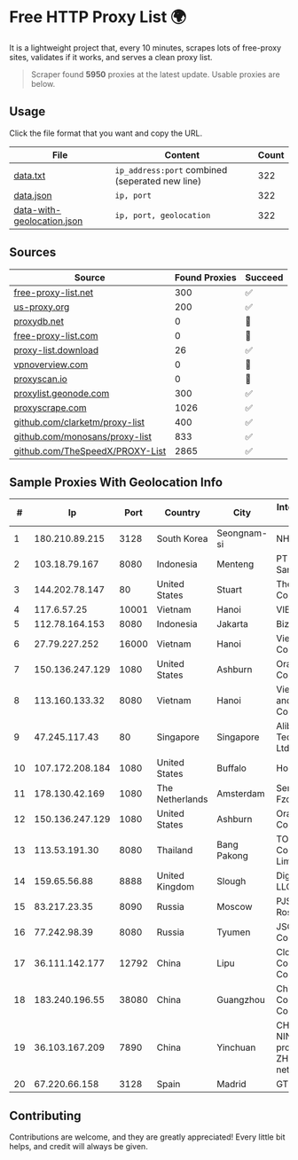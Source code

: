 
# Free HTTP Proxy List 🌍

It is a lightweight project that, every 10 minutes, scrapes lots of free-proxy sites, validates if it works, and serves a clean proxy list.


> Scraper found **5950** proxies at the latest update. Usable proxies are below.

## Usage

Click the file format that you want and copy the URL.


|File|Content|Count|
|----|-------|-----|
|[data.txt](https://raw.githubusercontent.com/themiralay/Proxy-List-World/master/data.txt)|`ip_address:port` combined (seperated new line)|322|
|[data.json](https://raw.githubusercontent.com/themiralay/Proxy-List-World/master/data.json)|`ip, port`|322|
|[data-with-geolocation.json](https://raw.githubusercontent.com/themiralay/Proxy-List-World/master/data-with-geolocation.json)|`ip, port, geolocation`|322|

## Sources

|Source|Found Proxies|Succeed|
|------|-------------|-------|
|[free-proxy-list.net](https://free-proxy-list.net)|300|✅|
|[us-proxy.org](https://www.us-proxy.org)|200|✅|
|[proxydb.net](http://proxydb.net)|0|🚫|
|[free-proxy-list.com](https://free-proxy-list.com/?page=&port=&type%5B%5D=http&type%5B%5D=https&up_time=0&search=Search)|0|🚫|
|[proxy-list.download](https://www.proxy-list.download/HTTP)|26|✅|
|[vpnoverview.com](https://vpnoverview.com/privacy/anonymous-browsing/free-proxy-servers)|0|🚫|
|[proxyscan.io](https://www.proxyscan.io)|0|🚫|
|[proxylist.geonode.com](https://proxylist.geonode.com/api/proxy-list?limit=300&page=1&sort_by=lastChecked&sort_type=desc&protocols=http,https)|300|✅|
|[proxyscrape.com](https://api.proxyscrape.com/v2/?request=displayproxies&protocol=http&timeout=10000&country=all&ssl=all&anonymity=all)|1026|✅|
|[github.com/clarketm/proxy-list](https://raw.githubusercontent.com/clarketm/proxy-list/master/proxy-list-raw.txt)|400|✅|
|[github.com/monosans/proxy-list](https://raw.githubusercontent.com/monosans/proxy-list/main/proxies/http.txt)|833|✅|
|[github.com/TheSpeedX/PROXY-List](https://raw.githubusercontent.com/TheSpeedX/PROXY-List/master/http.txt)|2865|✅|


## Sample Proxies With Geolocation Info

|#|Ip|Port|Country|City|Internet Service Provider|
|-|--|----|-------|----|-------------------------|
|1|180.210.89.215|3128|South Korea|Seongnam-si|NHNCLOUD|
|2|103.18.79.167|8080|Indonesia|Menteng|PT Usaha Adi Sanggoro|
|3|144.202.78.147|80|United States|Stuart|The Constant Company|
|4|117.6.57.25|10001|Vietnam|Hanoi|VIETTEL|
|5|112.78.164.153|8080|Indonesia|Jakarta|Biznet Networks|
|6|27.79.227.252|16000|Vietnam|Hanoi|Viettel Corporation|
|7|150.136.247.129|1080|United States|Ashburn|Oracle Corporation|
|8|113.160.133.32|8080|Vietnam|Hanoi|VietNam Post and Telecom Corporation|
|9|47.245.117.43|80|Singapore|Singapore|Alibaba (US) Technology Co., Ltd.|
|10|107.172.208.184|1080|United States|Buffalo|HostPapa|
|11|178.130.42.169|1080|The Netherlands|Amsterdam|Servers Tech Fzco|
|12|150.136.247.129|1080|United States|Ashburn|Oracle Corporation|
|13|113.53.191.30|8080|Thailand|Bang Pakong|TOT Public Company Limited|
|14|159.65.56.88|8888|United Kingdom|Slough|DigitalOcean, LLC|
|15|83.217.23.35|8090|Russia|Moscow|PJSC Rostelecom|
|16|77.242.98.39|8080|Russia|Tyumen|JSC "Russian Company" LIR|
|17|36.111.142.177|12792|China|Lipu|Cloud Computing Corporation|
|18|183.240.196.55|38080|China|Guangzhou|China Mobile Communications Corporation|
|19|36.103.167.209|7890|China|Yinchuan|CHINANET NINGXIA province ZHONGWEI IDC network|
|20|67.220.66.158|3128|Spain|Madrid|GTHost|



## Contributing

Contributions are welcome, and they are greatly appreciated! Every
little bit helps, and credit will always be given.

